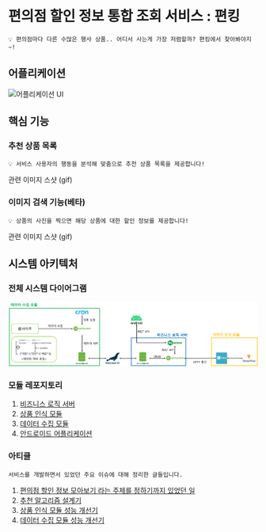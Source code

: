 # 편의점 할인 정보 통합 조회 서비스 : 편킹

    💡 편의점마다 다른 수많은 행사 상품.. 어디서 사는게 가장 저렴할까? 편킹에서 찾아봐야지~!
## 어플리케이션
<img src="https://github.com/HongikUniv-CAPSTONE-DESIGN-2023-YDY-1/.github/blob/main/profile/%EC%95%B1%20%EC%A3%BC%EC%9A%94%20UI.png?raw=true" alt="어플리케이션 UI">

## 핵심 기능

### 추천 상품 목록
    💡 서비스 사용자의 행동을 분석해 맞춤으로 추천 상품 목록을 제공합니다!
관련 이미지 스샷 (gif)
### 이미지 검색 기능(베타)
    💡 상품의 사진을 찍으면 해당 상품에 대한 할인 정보를 제공합니다!
관련 이미지 스샷 (gif)

## 시스템 아키텍처
### 전체 시스템 다이어그램
<img src="https://github.com/HongikUniv-CAPSTONE-DESIGN-2023-YDY-1/.github/blob/main/profile/system_diagram.png?raw=true" alt="시스템 다이어그램">

### 모듈 레포지토리
1. [비즈니스 로직 서버](https://github.com/HongikUniv-CAPSTONE-DESIGN-2023-YDY-1/CAPSTONE_DESIGN_BackEnd_API_Server)
2. [상품 인식 모듈](https://github.com/HongikUniv-CAPSTONE-DESIGN-2023-YDY-1/CAPSTONE_DESIGN_AI_Module)
3. [데이터 수집 모듈](https://github.com/HongikUniv-CAPSTONE-DESIGN-2023-YDY-1/CAPSTONE_DESIGN_BackEnd_DATA_SCRAPING)
4. [안드로이드 어플리케이션](https://github.com/HongikUniv-CAPSTONE-DESIGN-2023-YDY-1/CAPSTON_DESIGN_ANDROID)
### 아티클

    서비스를 개발하면서 있었던 주요 이슈에 대해 정리한 글들입니다.

1. [편의점 할인 정보 모아보기 라는 주제를 정하기까지 있었던 일](https://robinjoon.notion.site/599b75adbbbf40a78904067af52c2775?pvs=4)
2. [추천 알고리즘 설계기](https://robinjoon.notion.site/81ea5ddd83f04e6eb81cdc16124c620f?pvs=4)
3. [상품 인식 모듈 성능 개선기](https://robinjoon.notion.site/c234ada4cf0748768a6836648de5b31c?pvs=4)
4. [데이터 수집 모듈 성능 개선기](https://robinjoon.notion.site/25d0b94ca1394fc8a579d691d5dcd34a?pvs=4)